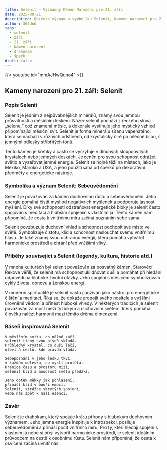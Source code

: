 ```yaml
---
title: Selenit – Významný Kámen Narození pro 21. září
date: 2025-09-21
description: Objevte význam a symboliku Selenit, kamene narození pro 21. září, který symbolizuje Sebeuvědomění. Přečtěte si legendy a inspirující příběhy.
author: 365dnů
tags:
  - selenit
  - září
  - 21. září
  - kámen narození
  - drahokam
  - šperk
draft: false
---
```


{{< youtube id="mmAJHwQuno4" >}}

## Kameny narození pro 21. září: Selenit

### Popis Selenit

Selenit je jedním z nejpůvabnějších minerálů, známý svou jemnou průsvitností a měsíčním leskem. Název selenit pochází z řeckého slova „selene,“ což znamená měsíc, a dokonale vystihuje jeho mystický vzhled připomínající měsíční svit. Selenit je forma minerálu síranu vápenatého, která se nachází v různých odstínech, od krystalicky čiré po mléčně bílou, s jemnými odlesky stříbřitých tónů.

Tento kámen je křehký a často se vyskytuje v dlouhých sloupcovitých krystalech nebo jemných deskách. Je ceněn pro svou schopnost odrážet světlo a vyzařovat jemné energie. Selenit se hojně těží na místech, jako je Mexiko, Maroko a USA, a jeho použití sahá od šperků po dekorativní předměty a energetické nástroje.

### Symbolika a význam Selenit: Sebeuvědomění

Selenit je považován za kámen duchovního růstu a sebeuvědomění. Jeho energie pomáhá čistit mysl od negativních myšlenek a podporuje jasnost myšlení. Díky své schopnosti odstraňovat energetické bloky je selenit často spojován s meditací a hlubším spojením s vlastním já. Tento kámen nám připomíná, že cesta k vnitřnímu míru začíná poznáním sebe sama.

Selenit povzbuzuje duchovní vhled a schopnost pochopit své místo ve světě. Symbolizuje čistotu, klid a schopnost naslouchat svému vnitřnímu hlasu. Je také známý svou ochranou energií, která pomáhá vytvářet harmonické prostředí a chrání před vnějšími vlivy.

### Příběhy související s Selenit (legendy, kultura, historie atd.)

V mnoha kulturách byl selenit považován za posvátný kámen. Starověcí Řekové věřili, že selenit má schopnost uklidňovat duši a pomáhat při hledání odpovědí na hluboké životní otázky. Jeho spojení s měsícem symbolizovalo cykly života, obnovu a ženskou energii.

V moderní spiritualitě je selenit často používán jako nástroj pro energetické čištění a meditaci. Říká se, že dokáže propojit svého nositele s vyššími úrovněmi vědomí a přinést hluboké vhledy. V některých tradicích je selenit považován za most mezi fyzickým a duchovním světem, který pomáhá člověku nalézt harmonii mezi těmito dvěma dimenzemi.

### Báseň inspirovaná Selenit

```
V měsíčním svitu, co něžně září,  
selenit tichý svou píseň skládá.  
Průhledný krystal, co duši léčí,  
otevírá cestu, kde pravda vládá.

Sebepoznání v jeho lesku tkví,  
v každém odlesku, co myslí prolétá.  
Hranice času a prostoru mizí,  
selenit klid a moudrost světu předává.

Jeho dotek měkký jak pohlazení,  
přináší klid v bouři emocí.  
Selenit, strážce skrytých spojení,  
vede nás zpět k naší esenci.
```

### Závěr

Selenit je drahokam, který spojuje krásu přírody s hlubokým duchovním významem. Jeho jemná energie inspiruje k introspekci, posiluje sebeuvědomění a přináší pocit vnitřního míru. Pro ty, kteří hledají spojení s vlastním já nebo si přejí vytvořit harmonické prostředí, je selenit ideálním průvodcem na cestě k osobnímu růstu. Selenit nám připomíná, že cesta k osvícení začíná uvnitř nás.